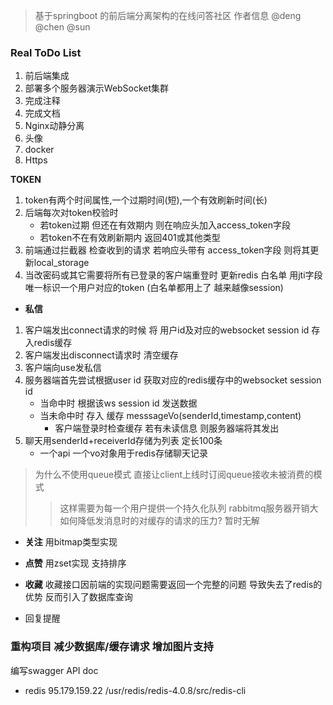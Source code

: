> 基于springboot 的前后端分离架构的在线问答社区
作者信息 @deng @chen @sun
### Real ToDo List
1. 前后端集成
2. 部署多个服务器演示WebSocket集群
3. 完成注释
4. 完成文档
5. Nginx动静分离
6. 头像
7. docker
8. Https


**TOKEN**
1. token有两个时间属性,一个过期时间(短),一个有效刷新时间(长)
2. 后端每次对token校验时 
    - 若token过期 但还在有效期内 则在响应头加入access_token字段
    - 若token不在有效刷新期内 返回401或其他类型
2. 前端通过拦截器 检查收到的请求 若响应头带有 access_token字段 则将其更新local_storage
5. 当改密码或其它需要将所有已登录的客户端重登时 更新redis 白名单 用jti字段唯一标识一个用户对应的token (白名单都用上了 越来越像session)

- **私信**
1. 客户端发出connect请求的时候 将 用户id及对应的websocket session  id 存入redis缓存
2. 客户端发出disconnect请求时 清空缓存
3. 客户端向use发私信
4. 服务器端首先尝试根据user id 获取对应的redis缓存中的websocket session id
    - 当命中时 根据该ws session id 发送数据
    - 当未命中时 存入 缓存 messsageVo(senderId,timestamp,content)
        - 客户端登录时检查缓存 若有未读信息 则服务器端将其发出
1. 聊天用senderId+receiverId存储为列表 定长100条
    - 一个api 一个vo对象用于redis存储聊天记录
> 为什么不使用queue模式 直接让client上线时订阅queue接收未被消费的模式
>> 这样需要为每一个用户提供一个持久化队列 rabbitmq服务器开销大
> 如何降低发消息时的对缓存的请求的压力? 暂时无解
- **关注**
用bitmap类型实现 

- **点赞**
用zset实现 支持排序

- **收藏**
收藏接口因前端的实现问题需要返回一个完整的问题 导致失去了redis的优势 反而引入了数据库查询

- 回复提醒

### 重构项目 减少数据库/缓存请求 增加图片支持
编写swagger API doc

- redis 95.179.159.22 /usr/redis/redis-4.0.8/src/redis-cli
